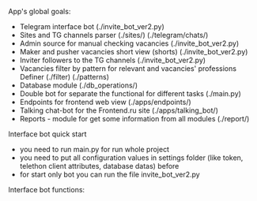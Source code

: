 
App's global goals:
- Telegram interface bot (./invite_bot_ver2.py)
- Sites and TG channels parser (./sites/) (./telegram/chats/)
- Admin source for manual checking vacancies (./invite_bot_ver2.py) 
- Maker and pusher vacancies short view (shorts) (./invite_bot_ver2.py) 
- Inviter followers to the TG channels (./invite_bot_ver2.py)
- Vacancies filter by pattern for relevant and vacancies' professions Definer (./filter) (./patterns)
- Database module (./db_operations/)
- Double bot for separate the functional for different tasks (./main.py)
- Endpoints for frontend web view (./apps/endpoints/)
- Talking chat-bot for the Frontend.ru site (./apps/talking_bot/)
- Reports - module for get some information from all modules (./report/)

Interface bot quick start
- you need to run main.py for run whole project
- you need to put all configuration values in settings folder (like token, telethon client attributes, database datas) before
- for start only bot you can run the file invite_bot_ver2.py

Interface bot functions:
